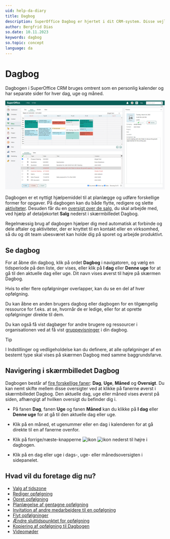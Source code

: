 ```yaml
---
uid: help-da-diary
title: Dagbog
description: SuperOffice Dagbog er hjertet i dit CRM-system. Disse vejledninger hjælper dig med at lære at se og arbejde med dagbogen.
author: Bergfrid Dias
so.date: 10.11.2023
keywords: dagbog
so.topic: concept
language: da
---
```


# Dagbog

Dagbogen i SuperOffice CRM bruges omtrent som en personlig kalender og har separate sider for hver dag, uge og måned.

![Hold styr på alle dine aftaler og opgaver ved at registrere dem i din dagbog -screenshot][img3]

Dagbogen er et nyttigt hjælpemiddel til at planlægge og udføre forskellige former for opgaver. På dagbogen kan du både flytte, redigere og slette [aktiviteter][16]. Desuden får du en [oversigt over de salg][13], du skal arbejde med, ved hjælp af detaljekortet **Salg** nederst i skærmbilledet Dagbog.

Regelmæssig brug af dagbogen hjælper dig med automatisk at forbinde og dele aftaler og aktiviteter, der er knyttet til en kontakt eller en virksomhed, så du og dit team ubesværet kan holde dig på sporet og arbejde produktivt.

## <a id="open" />Se dagbog

For at åbne din dagbog, klik på ordet **Dagbog** i navigatoren, og vælg en tidsperiode på den liste, der vises, eller klik på **I dag** eller **Denne uge** for at gå til den aktuelle dag eller uge. Dit navn vises øverst til højre på skærmen Dagbog.

Hvis to eller flere opfølgninger overlapper, kan du se en del af hver opfølgning.

Du kan åbne en anden brugers dagbog eller dagbogen for en tilgængelig ressource for f.eks. at se, hvornår de er ledige, eller for at oprette opfølgninger direkte til dem.

Du kan også få vist dagbøger for andre brugere og ressourcer i organisationen ved at få vist [gruppevisninger][2] i din dagbog.

> [!TIP]
> I Indstillinger og vedligeholdelse kan du definere, at alle opfølgninger af en bestemt type skal vises på skærmen Dagbog med samme baggrundsfarve.

## <a id="nav" />Navigering i skærmbilledet Dagbog

Dagbogen består af [fire forskellige faner][24]: **Dag**, **Uge**, **Måned** og **Oversigt**. Du kan nemt skifte mellem disse oversigter ved at klikke på fanerne øverst i skærmbilledet Dagbog. Den aktuelle dag, uge eller måned vises øverst på siden, afhængigt af hvilken oversigt du befinder dig i.

* På fanen **Dag**, fanen **Uge** og fanen **Måned** kan du klikke på **I dag** eller **Denne uge** for at gå til den aktuelle dag eller uge.

* Klik på en måned, et ugenummer eller en dag i kalenderen for at gå direkte til en af fanerne ovenfor.

* Klik på forrige/næste-knapperne ![ikon][img2] ![ikon][img1] nederst til højre i dagbogen.

* Klik på en dag eller uge i dags-, uge- eller månedsoversigten i sidepanelet.

## Hvad vil du foretage dig nu?

* [Valg af tidszone][15]
* [Rediger opfølgning][6]
* [Opret opfølgning][18]
* [Planlægelse af gentagne opfølgning][10]
* [Invitation af andre medarbejdere til en opfølgning][11]
* [Flyt opfølgninger][19]
* [Ændre sluttidspunktet for opfølgning][20]
* [Kopiering af opfølgning til Dagbogen][21]
* [Videomøder][23]

<!-- Referenced links -->
[2]: group-view.md
[6]: edit-follow-up.md
[10]: recurrence/create.md
[11]: invitation/index.md
[13]: screen/sales-tab.md
[15]: ../../globalization-and-localization/learn/time-zones.md
[16]: ../../learn/basics/activity.md
[18]: create-follow-up.md
[19]: move-follow-up.md
[20]: edit-follow-up.md#change-end
[21]: create-follow-up.md#copy
[24]: screen/index.md
[23]: video-meetings.md

<!-- Referenced images -->
[img1]: ../../../media/icons/arrow-right.png
[img2]: ../../../media/icons/arrow-left.png
[img3]: ../../../media/loc/en/diary/diary.png

